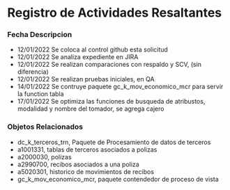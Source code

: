 # Registro de Actividades Resaltantes
### Fecha       Descripcion
* 12/01/2022    Se coloca al control github esta solicitud
* 12/01/2022    Se analiza expediente en JIRA
* 12/01/2022    Se realizan comparaciones con respaldo y SCV, (sin diferencia)
* 12/01/2022    Se realizan pruebas iniciales, en QA
* 14/01/2022    Se contruye paquete gc_k_mov_economico_mcr para servir la function tabla
* 17/01/2022    Se optimiza las funciones de busqueda de atribustos, modalidad y nombre del tomador, se agrega cajero
                
### Objetos Relacionados
- dc_k_terceros_trn, Paquete de Procesamiento de datos de terceros
- a1001331, tablas de terceros asociados a polizas
- a2000030, polizas
- a2990700, recibos asociados a una poliza
- a5020301, historico de movimientos de recibos
- gc_k_mov_economico_mcr, paquete contendedor de proceso de vista

